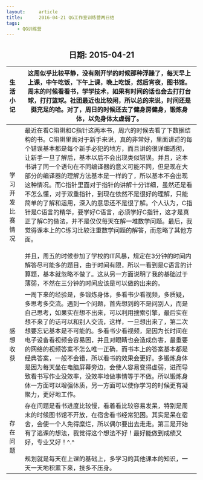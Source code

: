```yaml
---
layout:     article
title:      2016-04-21 QG工作室训练营两日结
tags:
    - QG训练营
---
```




<center><h2>日期: 2015-04-21</h2></center>



| 生活小记         | 这周似乎比较平静，没有刚开学的时候那种浮躁了，每天早上上课，中午吃饭，下午上课，晚上吃饭，然后宵夜，图书馆。周末的时候看看书，学学技术，如果有时间的话也会去打打台球，打打篮球。社团最近也比较闲，所以总的来说，时间还是挺充足的哈。对了，周日的时候还去了健身房健身，锻炼身体，以免身体太虚弱了。 |
| :--------------- | ------------------------------------------------------------ |
| 学习开发比赛情况 | 最近在看C陷阱和C指针这两本书，周六的时候去看了下数据结构的书。C陷阱里面对于新手来说，真的非常好，里面讲述的每个错误基本都是每个新手必犯的地方，而且讲的很详细透彻，让新手一旦了解后，基本以后不会出现类似错误。并且，这本书讲了同一个语句在不同编译器的意义可能不同，但是现在大部分的编译器的理解方法基本是一样的了，所以基本不会出现这种情况。而C指针里面对于指针的讲解十分详细，虽然还是看不怎么懂，对于双重指针，到现在依然不是很好的理解，只能简单的了解和运用，深入的意思还不是很了解。个人认为，C指针是C语言的精华，要学好C语言，必须学好C指针，这才是真正了解C的做法，并不是仅仅每天在解一堆数学问题。最后，我觉得课本上的C练习比较注重数学问题的解答，而忽略了其他方面。<br/><br/>并且，周五的时候参加了学校的IT风暴，规定在3分钟的时间内解答尽可能多的题目，由于时间有限，所以一看到是C语言的计算题，基本就忽略不做了。这从另一方面说明了我的基础过于薄弱，不然在三分钟的时间应该是可以做的出来的。 |
| 感想收获         | 一周下来的经验是，多锻炼身体，多看书少看视频，多质疑，多思考多交流。遇到一个问题，首先想到的不是问别人，而是自己思考，如果实在想不出来，可以利用搜索引擎，最后实在想不来了的话可以和别人交流，这样，一旦想出来了，第二次想要忘记基本是不可能的。多看书少看视频，是因为长时间在电子设备看视频会容易困，并且对眼睛也会造成伤害，最重要的网络的视频答案不怎么唯一正确，而书本上的答案基本都是经典答案，一般不会错，所以看书的效果会更好。多锻炼身体是因为每天坐在电脑屏幕旁边，会使人容易变得虚弱，进而导致看书写作业没效率，没效率地做事情等于不做。所以锻炼身体一方面可以增强体质，另一方面可以使你学习的时候更有凝聚力，更好地工作。 |
| 存在问题         | 存在问题是看书进度比较慢，看着看比较容易发呆，特别是周末的时候图书馆不开放，在宿舍看书经常犯困。其实是呆在宿舍，会使一个人免得糜烂，所以偶尔要出去走走。第三是开始有了逃课的想法，我觉得这个想法不好！最好能做到成绩又好，专业又好！^.^<br/><br/>规划就是每天在上课的基础上，多学习的其他课本的知识，一天一天地积累下来，技多不压身。 |

